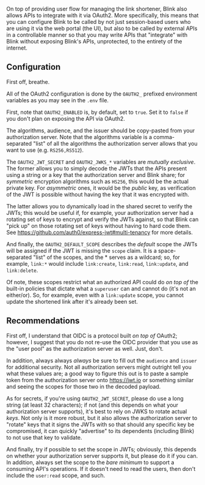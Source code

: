 On top of providing user flow for managing the link shortener, Blink also allows APIs to integrate with it via OAuth2. More specifically, this means that you can configure Blink to be called by not just session-based users who are using it via the web portal (the UI), but also to be called by external APIs in a controllable manner so that you may write APIs that "integrate" with Blink without exposing Blink's APIs, unprotected, to the entirety of the internet.

## Configuration

First off, breathe.

All of the OAuth2 configuration is done by the `OAUTH2_` prefixed environment variables as you may see in the `.env` file.

First, note that `OAUTH2_ENABLED` is, by default, set to `true`. Set it to `false` if you don't plan on exposing the API via OAuth2.

The algorithms, audience, and the issuer should be copy-pasted from your authorization server. Note that the algorithms variable is a comma-separated "list" of all the algorithms the authorization server allows that you want to use (e.g. `RS256,RS512`).

The `OAUTH2_JWT_SECRET` and `OAUTH2_JWKS_*` variables are _mutually exclusive_. The former allows you to simply decode the JWTs that the APIs present using a string or a key that the authorization server and Blink share; for _symmetric_ encryption algorithms such as `HS256`, this would be the actual private key. For _asymmetric_ ones, it would be the _public_ key, as verification of the JWT is possible without having the key that it was encrypted with.

The latter allows you to dynamically load in the shared secret to verify the JWTs; this would be useful if, for example, your authorization server had a rotating set of keys to encrypt and verify the JWTs against, so that Blink can "pick up" on those rotating set of keys without having to hard code them. See https://github.com/auth0/express-jwt#multi-tenancy for more details.

And finally, the `OAUTH2_DEFAULT_SCOPE` describes the _default_ scope the JWTs will be assigned if the JWT is missing the `scope` claim. It is a space-separated "list" of the scopes, and the \* serves as a wildcard; so, for example, `link:*` would include `link:create`, `link:read`, `link:update`, and `link:delete`.

Of note, these scopes restrict what an authorized API could do _on top of_ the built-in policies that dictate what a `superuser` can and cannot do (it's not an either/or). So, for example, even with a `link:update` scope, you cannot update the shortened link after it's already been set.

## Recommendations

First off, I understand that OIDC is a protocol built _on top of_ OAuth2; however, I suggest that you do not re-use the OIDC provider that you use as the "user pool" as the authorization server as well. Just, don't.

In addition, always always _always_ be sure to fill out the `audience` and `issuer` for additional security. Not all authorization servers might outright tell you what these values are; a good way to figure this out is to paste a sample token from the authorization server onto https://jwt.io or something similar and seeing the scopes for those two in the decoded payload.

As for secrets, if you're using `OAUTH2_JWT_SECRET`, please do use a long string (at least 32 characters); if not (and this depends on what your authorization server supports), it's best to rely on JWKS to rotate actual _keys_. Not only is it more robust, but it also allows the authorization server to "rotate" keys that it signs the JWTs with so that should any specific key be compromised, it can quickly "advertise" to its dependents (including Blink) to not use that key to validate.

And finally, try if possible to set the scope in JWTs; obviously, this depends on whether your authorization server supports it, but please do it if you can. In addition, always set the scope to the _bare minimum_ to support a consuming API's operations. If it doesn't need to read the users, then don't include the `user:read` scope, and such.
